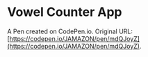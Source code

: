 # Vowel Counter App

A Pen created on CodePen.io. Original URL: [https://codepen.io/JAMAZON/pen/mdQJoyZ](https://codepen.io/JAMAZON/pen/mdQJoyZ).

